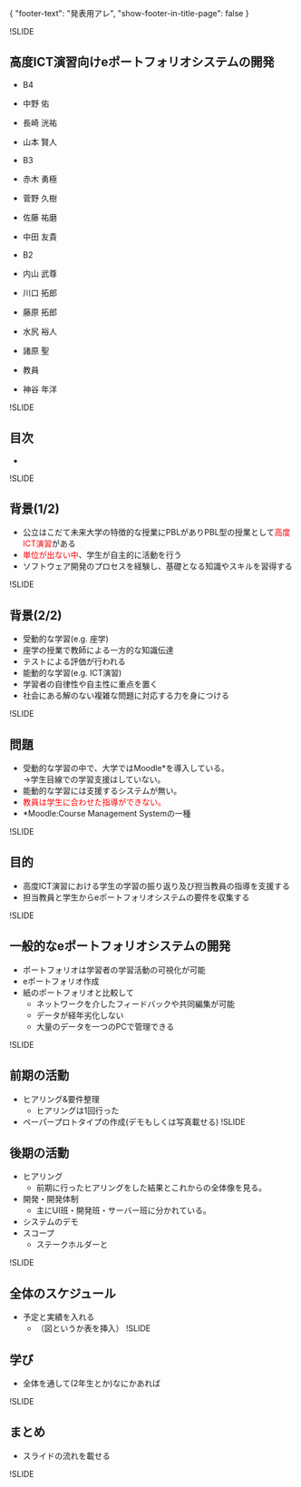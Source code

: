 {
    "footer-text": "発表用アレ",
    "show-footer-in-title-page": false
}

!SLIDE
## 高度ICT演習向けeポートフォリオシステムの開発
- B4
 - 中野 佑 
 - 長崎 洸祐 
 - 山本 賢人 

- B3
 - 赤木 勇極
 - 菅野 久樹
 - 佐藤 祐磨
 - 中田 友貴
- B2
 - 内山 武尊
 - 川口 拓郎
 - 藤原 拓郎
 - 水尻 裕人
 - 諸原 聖

- 教員
 - 神谷 年洋
 
!SLIDE
## 目次
- 

!SLIDE
## 背景(1/2)
- 公立はこだて未来大学の特徴的な授業にPBLがありPBL型の授業として<font color = #ff0000>高度ICT演習</font>がある
 - <font color = #ff000>単位が出ない中</font>、学生が自主的に活動を行う
 - ソフトウェア開発のプロセスを経験し、基礎となる知識やスキルを習得する

!SLIDE
## 背景(2/2)
- 受動的な学習(e.g. 座学)
 - 座学の授業で教師による一方的な知識伝達
 - テストによる評価が行われる
- 能動的な学習(e.g. ICT演習)
 - 学習者の自律性や自主性に重点を置く
 - 社会にある解のない複雑な問題に対応する力を身につける

!SLIDE

## 問題
- 受動的な学習の中で、大学ではMoodle*を導入している。
 <br>→学生目線での学習支援はしていない。
- 能動的な学習には支援するシステムが無い。
- <font color = #ff000>教員は学生に合わせた指導ができない。</font>
- *Moodle:Course Management Systemの一種

!SLIDE

## 目的
- 高度ICT演習における学生の学習の振り返り及び担当教員の指導を支援する
- 担当教員と学生からeポートフォリオシステムの要件を収集する

!SLIDE

## 一般的なeポートフォリオシステムの開発
- ポートフォリオは学習者の学習活動の可視化が可能
- eポートフォリオ作成
- 紙のポートフォリオと比較して
	* ネットワークを介したフィードバックや共同編集が可能
	* データが経年劣化しない
	* 大量のデータを一つのPCで管理できる

!SLIDE

## 前期の活動
- ヒアリング&要件整理
	* ヒアリングは1回行った
- ペーパープロトタイプの作成(デモもしくは写真載せる)
!SLIDE

## 後期の活動
- ヒアリング
	* 前期に行ったヒアリングをした結果とこれからの全体像を見る。
- 開発・開発体制
	* 主にUI班・開発班・サーバー班に分かれている。
- システムのデモ
- スコープ
	* ステークホルダーと

!SLIDE

## 全体のスケジュール
- 予定と実績を入れる
	* （図というか表を挿入）
!SLIDE

## 学び
- 全体を通して(2年生とか)なにかあれば

!SLIDE

## まとめ
- スライドの流れを載せる

!SLIDE
